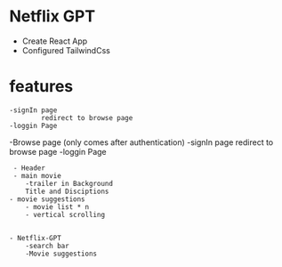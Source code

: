 # Netflix GPT 

- Create React App
- Configured TailwindCss


# features 
    -signIn page
            redirect to browse page 
    -loggin Page 
-Browse page  (only comes after authentication)
    -signIn page
        redirect to browse page 
    -loggin Page 
      

     - Header
     - main movie
        -trailer in Background
        Title and Disciptions
    - movie suggestions
        - movie list * n
        - vertical scrolling
    

    - Netflix-GPT
        -search bar
        -Movie suggestions
        